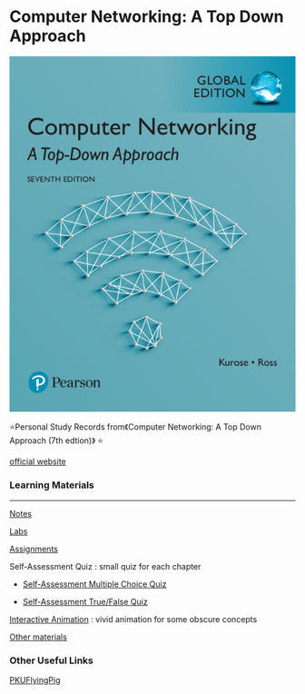 # Computer Networking: A Top Down Approach
![cover](assets/cover.png)

:star:Personal Study Records from《Computer Networking: A Top Down Approach (7th edtion)》 :star:

 [official website](https://gaia.cs.umass.edu/kurose_ross/online_lectures.htm)

### Learning Materials

---

[Notes](./notes) 

[Labs](./labs) 

[Assignments](./assignments) 

Self-Assessment Quiz : small quiz for each chapter

- [Self-Assessment Multiple Choice Quiz](https://media.pearsoncmg.com/ph/esm/ecs_kurose_compnetwork_8/cw/content/self-assessment-mc/self-assessment-mc.php) 

- [Self-Assessment True/False Quiz](https://media.pearsoncmg.com/ph/esm/ecs_kurose_compnetwork_8/cw/content/self-assessment-tf/self-assessment-tf.php)

[Interactive Animation](https://media.pearsoncmg.com/ph/esm/ecs_kurose_compnetwork_8/cw/#interactiveanimations) :  vivid animation for some obscure concepts 

[Other materials](https://media.pearsoncmg.com/ph/esm/ecs_kurose_compnetwork_8/cw/)



### Other Useful Links
[PKUFlyingPig](https://github.com/PKUFlyingPig/Computer-Network-A-Top-Down-Approach)
